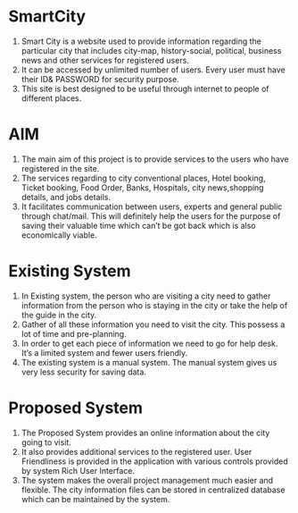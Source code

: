 # SmartCity

1) Smart City is a website used to provide information regarding the particular city that includes city-map, history-social, political, business news and other services for registered users.<br>
2) It can be accessed by unlimited number of users. Every user must have their ID& PASSWORD for security purpose.<br> 
3) This site is best designed to be useful through internet to people of different places. <br>

# AIM
1) The main aim of this project is to provide services to the users who have registered in the site. <br>
2) The services regarding to city conventional places, Hotel booking, Ticket booking, Food Order, Banks, Hospitals, city news,shopping details, and jobs details. <br>
3) It facilitates communication between users, experts and general public through chat/mail. This will definitely help the users for the purpose of saving their valuable time which can’t be got back which is also economically viable.<br>

# Existing System
1) In Existing system, the person who are visiting a city need to gather information from the person who is staying in the city or take the help of the guide in the city. <br>
2) Gather of all these information you need to visit the city. This possess a lot of time and pre-planning. <br>
3) In order to get each piece of information we need to go for help desk. It’s a limited system and fewer users friendly. <br>
4) The existing system is a manual system. The manual system gives us very less security for saving data.<br>

# Proposed System
1) The Proposed System provides an online information about the city going to visit. <br>
2) It also provides additional services to the registered user. User Friendliness is provided in the application with various controls provided by system Rich User Interface. <br>
3) The system makes the overall project management much easier and flexible. The city information files can be stored in centralized database which can be maintained by the system.<br>




